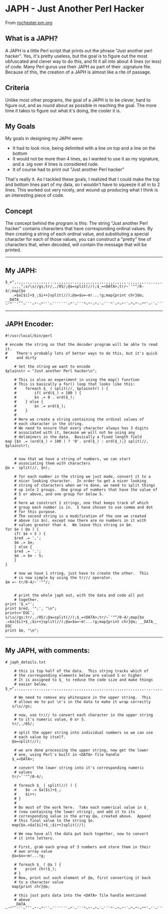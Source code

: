 # JAPH - Just Another Perl Hacker

From [rochester.pm.org](https://web.archive.org/web/20130516074850/http://rochester.pm.org/talks/japh_discussion.txt) 

## What is a JAPH?
A JAPH is a little Perl script that prints out the phrase "Just
another perl hacker".  Yes, it's pretty useless, but the goal is
to figure out the most obfuscated and clever way to do this, and
fit it all into about 4 lines (or less) of code.  Many Perl gurus
use their JAPH as part of their .signature file.  Because of this,
the creation of a JAPH is almost like a rite of passage.

## Criteria
Unlike most other programs, the goal of a JAPH is to be clever,
hard to figure out, and as round about as possible in reaching
the goal.  The more time it takes to figure out what it's doing,
the cooler it is.

## My Goals
My goals in designing my JAPH were:
- It had to look nice, being delimited with a line on top and a line on the bottom
- It would not be more than 4 lines, as I wanted to use it as my signature, and a .sig over 4 lines is considered rude.
- It of course had to print out "Just another Perl hacker"

That's really it.  As I tackled these goals, I realized that I
could make the top and bottom lines part of my data, so I wouldn't
have to squeeze it all in to 2 lines.  This worked out very
nicely, and wound up producing what I think is an interesting
piece of code.

## Concept
The concept behind the program is this:  The string "Just another
Perl hacker" contains characters that have corresponding ordinal
values.  By then creating a string of each ordinal value, and
substituting a special character for each of those values, you can
construct a "pretty" line of characters that, when decoded, will
contain the message that will be printed.

-------------------------------------

## My JAPH:
```
$_=",.,,,.,,.,,.,,,,..,,,,,,,,.,,,,,,,,,,,,,.,,,,,,,,,.,,,,,,,..,..,,.,,,,,
   ,,,,";s/\s//gs;tr/,./05/;@a=split(//);$_=<DATA>;tr/~`'"^/0-4/;map{$o
   .=$a[$i]+$_;$i++}split(//);@a=$o=~m!...!g;map{print chr}@a; __DATA__
~'^``'``~```~"'~^'``~```````~^`~```^~"'~"~`~```^`~"~"'`~^~^'~^^`~'`~```^~`~
```

-------------------------------------

## JAPH Encoder:
```
#!/usr/local/bin/perl

# encode the string so that the decoder program will be able to read it.
#    There's probably lots of better ways to do this, but it's quick
#    and dirty

	# Set the string we want to encode
$plainstr = "Just another Perl hacker\n";
	
	# This is also an experiment in using the map() function
	# This is basically a for() loop that looks like this:
	#    foreach $_ ( split(//, $plainstr) ) {
	#        if( ord($_) < 100 ) {
	#	     $n .= 0 . ord($_);
	#	 } else {
	#	     $n .= ord($_);
	#	 }
	# 
	# Here we create a string containing the ordinal values of
	# each character in the string.
	# We need to ensure that every character always has 3 digits
	# associated with it, because we will not be using any
	# deliminers in the data.  Basically a fixed length field
map {$n .= (ord($_) < 100 ) ? '0'. ord($_) : ord($_);} split(//, $plainstr);


	# now that we have a string of numbers, we can start
	# associating them with characters
@a =  split(//, $n);

	# for each number in the string we just made, convert it to a
	# nicer looking character.  In order to get a nicer looking
	# string of characters when we're done, we need to split things
	# up into 2 groups.  One group of numbers that have the value of
	# 5 or above, and one group for below 5.
	#
	# here we construct 2 strings, one that keeps track of which
	# group each number is in.  I have chosen to use comma and dot
	# for this purpose.  
	# The second string is a modification of the one we created
	# above (in $n), except now there are no numbers in it with
	# values greater than 4.  We leave this string in $m.
for $e ( @a ) {
    if( $e < 5 ) {
	$red .= ',';
	$m .= $e;
    } else {
	$red .= '.';
	$m .= $e - 5;
    }
}

	# now we have 1 string, just have to create the other.  This
	# is now simple by using the tr/// operator.
$m =~ tr/0-4/~`'"^/;


	# print the whole japh out, with the data and code all put
	# together.
print '$_="';
print $red, '";', "\n";
print<<'EOC';
s/\s//gs;tr/,./05/;@a=split(//);$_=<DATA>;tr/~`'"^/0-4/;map{$o
.=$a[$i]+$_;$i++}split(//);@a=$o=~m!...!g;map{print chr}@a; __DATA__
EOC
print $m, "\n";
```

-------------------------------------

## My JAPH, with comments:

```
# japh_details.txt

	# this is top half of the data.  This string tracks which of
	# the corresponding elements below are valued 5 or higher
	# It is assigned to $_ to reduce the code size and make things
	# easier below.
$_=",.,,,.,,.,,.,,,,..,,,,,,,,.,,,,,,,,,,,,,.,,,,,,,,,.,,,,,,,..,..,,.,,,,,,,,,";

	# We need to remove any whitespace in the upper string.  This
	# allows me to put \n's in the data to make it wrap correctly
   s/\s//gs;
	
	# now, use tr/// to convert each character in the upper string
	# to it's numeric value, 0 or 5.
   tr/,./05/;

	# split the upper string into individual numbers so we can use
	# each value by itself.
   @a=split(//);

	# we are done processing the upper string, now get the lower
	# one, using Perl's built in <DATA> file handle
   $_=<DATA>;

	# convert the lower string into it's corresponding numeric
	# values
   tr/~`'"^/0-4/;
 
	# foreach $_ ( split(//) ) {
	#    $o .= $a[$i]+$_;
	#    $i++;
	# }
	#
	# Do most of the work here.  Take each numerical value in $_
	# (now containing the lower string), and add it to its
	# corresponding value in the array @a, created above.  Append
	# this final value to the string $o.
   map{$o.=$a[$i]+$_;$i++}split(//);

	# We now have all the data put back together, now to convert
	# it into letters.

	# First, grab each group of 3 numbers and store them in their
	# own array value
   @a=$o=~m!...!g;

	# foreach $_ ( @a ) {
	#    print chr($_);
	# }
	# Now, print out each element of @a, first converting it back
	# to a character value
   map{print chr}@a;

	# this just puts data into the <DATA> file handle mentioned
	# above
   __DATA__
~'^``'``~```~"'~^'``~```````~^`~```^~"'~"~`~```^`~"~"'`~^~^'~^^`~'`~```^~`~
```

